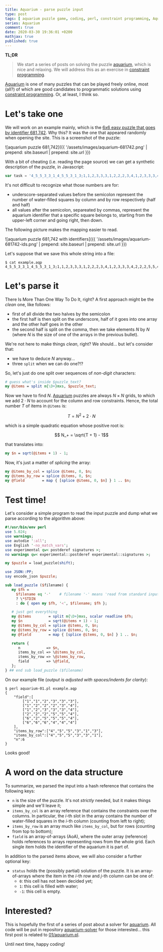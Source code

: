 ```yaml
---
title: Aquarium - parse puzzle input
type: post
tags: [ aquarium puzzle game, coding, perl, constraint programming, Aquarium ]
series: Aquarium
comment: true
date: 2020-03-30 19:36:01 +0200
mathjax: true
published: true
---
```


**TL;DR**

> We start a series of posts on solving the puzzle [aquarium][], which is
> nice and relaxing. We will address this as an exercise in [constraint
> programming][].

[Aquarium][aquarium] is one of many puzzles that can be played freely
online, most (all?) of which are good candidates to programmatic solutions
using [constraint programming][]. Or, at least, I think so.

# Let's take one

We will work on an example mainly, which is the [6x6 easy puzzle that goes by
identifier 681,742][refpuzzle]. Why this? It was the one that appeared randomly when
opening the site. This is a screenshot of the puzzle:

![aquarium puzzle 681,742]({{ '/assets/images/aquarium-681742.png' | prepend: site.baseurl | prepend: site.url }})

With a bit of cheating (i.e. reading the page source) we can get a synthetic
description of the puzzle, in Javascript:

```javascript
var task = '4_5_5_3_3_1_4_5_5_3_1_3;1,1,2,3,3,3,1,2,2,2,3,4,1,2,3,3,3,4,2,2,2,5,5,4,6,2,5,5,5,4,6,6,6,4,4,4'
```

It's not difficult to recognize what those numbers are for:

- underscore-separated values before the semicolon represent the number of
  water-filled squares by column and by row respectively (half and half)
- all values after the semicolon, separeated by commas, represent the
  aquarium identifier that a specific square belongs to, starting from the
  upper-left corner and going right, then down.

The following picture makes the mapping easier to read.

![aquarium puzzle 681,742 with identifiers]({{ '/assets/images/aquarium-681742-ids.png' | prepend: site.baseurl | prepend: site.url }})

Let's suppose that we save this whole string into a file:

```shell
$ cat example.aqp
4_5_5_3_3_1_4_5_5_3_1_3;1,1,2,3,3,3,1,2,2,2,3,4,1,2,3,3,3,4,2,2,2,5,5,4,6,2,5,5,5,4,6,6,6,4,4,4
```

# Let's parse it

There Is More Than One Way To Do It, right? A first approach might be the
*clean* one, like follows:

- first of all divide the two halves by the semicolon
- the first half is then split on the underscore, half of it goes into one
  array and the other half goes in the other
- the second half is split on the comma, then we take elements $N$ by $N$
  (where $N$ is the size of one of the arrays in the previous bullet).

We're not here to make things *clean*, right? We should... but let's
consider that:

- we have to deduce $N$ anyway...
- three `split` when we can do one?!?

So, let's just do one split over sequences of *non-digit* characters:

```perl
# guess what's inside $puzzle_text?
my @items = split m{\D+}mxs, $puzzle_text;
```

Now we have to find $N$. [Aquarium][aquarium] puzzles are always $N \times
N$ grids, to which we add $2 \cdot N$ to account for the column and row
constraints. Hence, the total number $T$ of items in `@items` is:

$$T = N^2 + 2 \cdot N$$

which is a simple quadratic equation whose positive root is:

$$ N_+ = \sqrt{T + 1} - 1$$

that translates into:

```perl
my $n = sqrt(@items + 1) - 1;
```

Now, it's just a matter of *splicing* the array:

```perl
my @items_by_col = splice @items, 0, $n;
my @items_by_row = splice @items, 0, $n;
my @field        = map { [splice @items, 0, $n] } 1 .. $n;
```

# Test time!

Let's consider a simple program to read the input puzzle and dump what we
parse according to the algorithm above:

```perl
#!/usr/bin/env perl
use 5.024;
use warnings;
use autodie ':all';
use English '-no_match_vars';
use experimental qw< postderef signatures >;
no warnings qw< experimental::postderef experimental::signatures >;

my $puzzle = load_puzzle(shift);

use JSON::PP;
say encode_json $puzzle;

sub load_puzzle ($filename) {
   my $fh =
     $filename eq '-'    # filename '-' means 'read from standard input'
     ? \*STDIN
     : do { open my $fh, '<', $filename; $fh };

   # just get everything
   my @items        = split m{\D+}mxs, scalar readline $fh;
   my $n            = sqrt(@items + 1) - 1;
   my @items_by_col = splice @items, 0, $n;
   my @items_by_row = splice @items, 0, $n;
   my @field        = map { [splice @items, 0, $n] } 1 .. $n;

   return {
      n            => $n,
      items_by_col => \@items_by_col,
      items_by_row => \@items_by_row,
      field        => \@field,
   };
} ## end sub load_puzzle ($filename)
```

On our example file (*output is adjusted with spaces/indents for clarity*):

```shell
$ perl aquarium-01.pl example.aqp
{
    "field":[
        ["1","1","2","3","3","3"],
        ["1","2","2","2","3","4"],
        ["1","2","3","3","3","4"],
        ["2","2","2","5","5","4"],
        ["6","2","5","5","5","4"],
        ["6","6","6","4","4","4"]
    ],
    "items_by_row":["4","5","5","3","1","3"],
    "items_by_col":["4","5","5","3","3","1"],
    "n":6
}
```

Looks good!

# A word on the data structure

To summarize, we parsed the input into a hash reference that contains the
following keys:

- `n` is the size of the puzzle. It's not *strictly* needed, but it makes
  things simple and we'll leave it;
- `items_by_col` is an array reference that contains the constraints over
  the columns. In particular, the $i$-th slot in the array contains the
  number of water-filled squares in the $i$-th column (counting from left to
  right);
- `items_by_row` is an array much like `items_by_col`, but for rows
  (counting from top to bottom);
- `field` is an array-of-arrays (AoA), where the outer array (reference)
  holds references to arrays representing rows from the whole grid. Each
  single item holds the identifier of the aquarium it is part of.

In addition to the parsed items above, we will also consider a further
optional key:

- `status` holds the (possibly partial) solution of the puzzle. It is an
  array-of-arrays where the item in the $i$-th row and $j$-th column can be
  one of:
  - `0`: this cell has not been decided yet;
  - `1`: this cell is filled with water;
  - `-1`: this cell is empty.

# Interested?

This is hopefully the first of a series of post about a solver for
[aquarium][]. All code will be put in repository [aquarium-solver][] for
those interested... this first post is related to [01/aquarium.pl][].

Until next time, happy coding!


[aquarium]: https://www.puzzle-aquarium.com/
[constraint programming]: https://www.coursera.org/learn/discrete-optimization/home/week/3\
[refpuzzle]: https://www.puzzle-aquarium.com/?specific=1&specid=681742
[aquarium-solver]: https://gitlab.com/polettix/aquarium-solver/
[01/aquarium.pl]: https://gitlab.com/polettix/aquarium-solver/-/blob/master/01-parse/aquarium.pl
